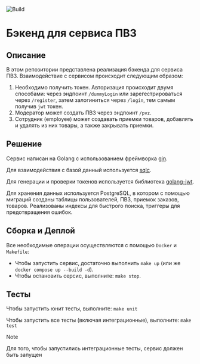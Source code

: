 ![Build](https://github.com/myacey/avito-backend-assignment-pvz/actions/workflows/ci.yaml/badge.svg?branch=main)
# Бэкенд для сервиса ПВЗ

## Описание
В этом репозитории представлена реализация бэкенда для сервиса ПВЗ. Взаимодействие с сервисом происходит следующим образом:

1. Необходимо получить токен. Авторизация происходит двумя способами: через эндпоинт `/dummyLogin` или зарегестрироваться через `/register`, затем залогиниться через `/login`, тем самым получив `jwt` токен.
2. Модератор может создать ПВЗ через эндпоинт `/pvz`.
3. Сотрудник (employee) может создавать приемки товаров, добавлять и удалять из них товары, а также закрывать приемки.

## Решение
Сервис написан на Golang с использованием фреймворка [gin](https://gin-gonic.com/).

Для взаимодействия с базой данный используется [sqlc](https://sqlc.dev/).

Для генерации и проверки токенов используется библиотека [golang-jwt](https://github.com/golang-jwt/jwt).

Для хранения данных используется PostgreSQL, в котором с помощью миграций созданы таблицы пользователей, ПВЗ, приемок заказов, товаров. Реализованы индексы для быстрого поиска, триггеры для предотвращения ошибок.

## Сборка и Деплой

Все необходимые операции осуществляются с помощью `Docker` и `Makefile`:

- Чтобы запустить сервис, достаточно выполнить `make up` (или же `docker compose up --build -d`).
- Чтобы остановить серсис, выполните: `make stop`.

## Тесты
Чтобы запустить юнит тесты, выполните: `make unit`

Чтобы запустить все тесты (включая интеграционные), выполните: `make test`
> [!NOTE]
> Для того, чтобы запустились интеграционные тесты, сервис должен быть запущен 

